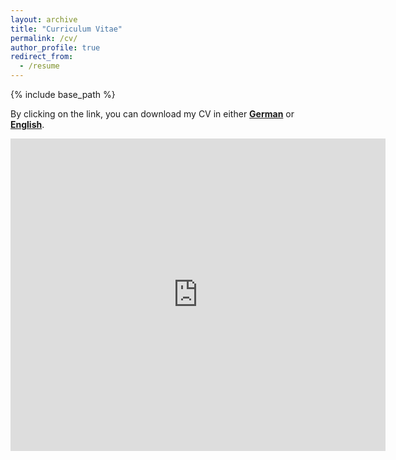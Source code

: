 ```yaml
---
layout: archive
title: "Curriculum Vitae"
permalink: /cv/
author_profile: true
redirect_from:
  - /resume
---
```


{% include base_path %}

By clicking on the link, you can download my CV in either <b>[German](http://academicpages.github.io/files/CV_Birkenmaier_27_10_2021.pdf)</b> or <b>[English](http://academicpages.github.io/files/CV_Birkenmaier_27_10_2021.pdf)</b>.

<embed src="https://lukasbirki.github.io/files/CV_Birkenmaier.pdf" type="application/pdf" width="600px" height="500px" />
